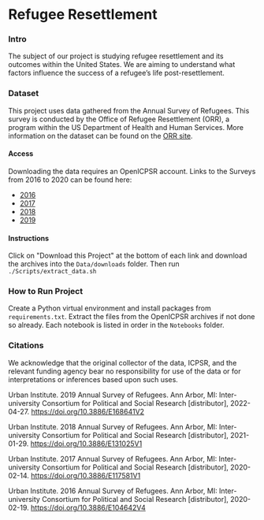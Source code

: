 # Refugee Resettlement

### Intro 

The subject of our project is studying refugee resettlement and its outcomes within the United States. We are aiming to understand what factors influence the success of a refugee’s life post-resettlement.

### Dataset

This project uses data gathered from the Annual Survey of Refugees. This survey is conducted by the Office of Refugee Resettlement (ORR), a program within the US Department of Health and Human Services. More information on the dataset can be found on the [ORR site](https://www.acf.hhs.gov/orr/programs/refugees/annual-survey-refugees).

#### Access

Downloading the data requires an OpenICPSR account. Links to the Surveys from 2016 to 2020 can be found here:

- [2016](https://www.openicpsr.org/openicpsr/project/104642/version/V4/view)
- [2017](https://www.openicpsr.org/openicpsr/project/117581/version/V1/view)
- [2018](https://www.openicpsr.org/openicpsr/project/131025/version/V1/view)
- [2019](https://www.openicpsr.org/openicpsr/project/168641/version/V2/view)

#### Instructions
Click on "Download this Project" at the bottom of each link and download the archives into the `Data/downloads` folder. Then run `./Scripts/extract_data.sh`

### How to Run Project
Create a Python virtual environment and install packages from `requirements.txt`. Extract the files from the OpenICPSR archives if not done so already. Each notebook is listed in order in the `Notebooks` folder.

### Citations

We acknowledge that the original collector of the data, ICPSR, and the relevant funding agency bear no responsibility for use of the data or for interpretations or inferences based upon such uses.

Urban Institute. 2019 Annual Survey of Refugees. Ann Arbor, MI: Inter-university Consortium for Political and Social Research [distributor], 2022-04-27. https://doi.org/10.3886/E168641V2

Urban Institute. 2018 Annual Survey of Refugees. Ann Arbor, MI: Inter-university Consortium for Political and Social Research [distributor], 2021-01-29. https://doi.org/10.3886/E131025V1

Urban Institute. 2017 Annual Survey of Refugees. Ann Arbor, MI: Inter-university Consortium for Political and Social Research [distributor], 2020-02-14. https://doi.org/10.3886/E117581V1

Urban Institute. 2016 Annual Survey of Refugees. Ann Arbor, MI: Inter-university Consortium for Political and Social Research [distributor], 2020-02-19. https://doi.org/10.3886/E104642V4
